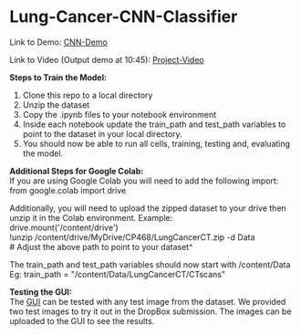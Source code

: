 # Lung-Cancer-CNN-Classifier
Link to Demo: [CNN-Demo](https://huggingface.co/spaces/matteopassalent/Custom-CNN)

Link to Video (Output demo at 10:45): [Project-Video](https://drive.google.com/file/d/1nWwy_mWt3xbwxKnExhp7_wBN9CHjBimS/view?usp=sharing)


**Steps to Train the Model:**

1. Clone this repo to a local directory  
1. Unzip the dataset  
1. Copy the .ipynb files to your notebook environment   
1. Inside each notebook update the train\_path and test\_path variables to point to the dataset in your local directory.   
1. You should now be able to run all cells, training, testing and, evaluating the model.

**Additional Steps for Google Colab:**  
If you are using Google Colab you will need to add the following import:   
from google.colab import drive

Additionally, you will need to upload the zipped dataset to your drive then unzip it in the Colab environment. Example:  
drive.mount('/content/drive')  
\!unzip /content/drive/MyDrive/CP468/LungCancerCT.zip \-d Data   
\# Adjust the above path to point to your dataset^

The train\_path and test\_path variables should now start with /content/Data  
Eg: train\_path \= "/content/Data/LungCancerCT/CTscans"

**Testing the GUI:**  
The [GUI](https://huggingface.co/spaces/matteopassalent/Custom-CNN) can be tested with any test image from the dataset. We provided two test images to try it out in the DropBox submission. The images can be uploaded to the GUI to see the results.
